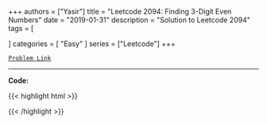 
+++
authors = ["Yasir"]
title = "Leetcode 2094: Finding 3-Digit Even Numbers"
date = "2019-01-31"
description = "Solution to Leetcode 2094"
tags = [
    
]
categories = [
    "Easy"
]
series = ["Leetcode"]
+++



[`Problem Link`](https://leetcode.com/problems/finding-3-digit-even-numbers/description/)

---

**Code:**

{{< highlight html >}}

{{< /highlight >}}

